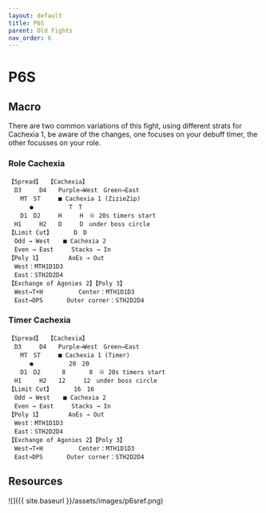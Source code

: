 ```yaml
---
layout: default
title: P6S
parent: Old Fights
nav_order: 6
---
```


# P6S

## Macro
There are two common variations of this fight, using different strats for Cachexia 1, be aware of the changes, one focuses on your debuff timer, the other focusses on your role.

### Role Cachexia
```
【Spread】　　【Cachexia】
　D3　　　D4　　Purple→West　Green→East
　　MT　ST　　　■ Cachexia 1 (ZizieZip)
　　　 ●　　　　　　T　T　
　　D1　D2　　　H　　　H　※ 20s timers start
　H1　　　H2　　D　　　D　under boss circle
【Limit Cut】 　　　D　D
　Odd → West  　■ Cachexia 2
　Even → East　　　Stacks → In
【Poly 1】　　　　　AoEs → Out
　West：MTH1D1D3
　East：STH2D2D4
【Exchange of Agonies 2】【Poly 3】
　West→T+H　　　　　　Center：MTH1D1D3
　East→DPS　　　　Outer corner：STH2D2D4
```

### Timer Cachexia
```
【Spread】　　【Cachexia】
　D3　　　D4　　Purple→West　Green→East
　　MT　ST　　　■ Cachexia 1 (Timer)
　　　 ●　　　　　　20　20　
　　D1　D2　　　 8　　　　8　※ 20s timers start
　H1　　　H2　　12　　　12　under boss circle
【Limit Cut】 　　　16　16
　Odd → West  　■ Cachexia 2
　Even → East　　　Stacks → In
【Poly 1】　　　　　AoEs → Out
　West：MTH1D1D3
　East：STH2D2D4
【Exchange of Agonies 2】【Poly 3】
　West→T+H　　　　　　Center：MTH1D1D3
　East→DPS　　　　Outer corner：STH2D2D4
```

## Resources

![]({{ site.baseurl }}/assets/images/p6sref.png)
